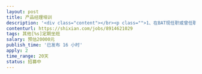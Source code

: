 ```yaml
---                
layout: post       
title: 产品经理培训           
description: '<div class="content"></br><p class="">1、在BAT现任职或曾任职；</br><br/>2、从0到1负责过一款产品；</br><br/>3、任职产品经理3年或以上。</br><br/>在人工智能时代，对产品经理的素质要求越来越高，所以，要开发相应的课程，对产品小白或已任职的产品经理进行个性化培训。</p></br></div>'     
contenturl: https://shixian.com/jobs/8914621029      
tags: 其他[%s]定期坐班            
salary: 预估20000元          
publish_time: '已发布 16 小时'         
apply: 2                   
time_range: 20天              
status: 招募中                  
---                 
```

